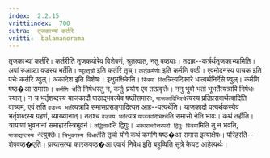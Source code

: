 ```yaml
---
index:  2.2.15
vrittiindex:  700
sutra:  तृजकाभ्यां कर्तरि
vritti:  balamanorama 
---
```


तृजकाभ्यां कर्तरि। कर्तरीति तृजकयोरेव विशेषणं, श्रुतत्वात्, नतु षष्ठ्याः। तदाह--कर्त्रर्थतृजकाभ्यामिति। अपां रुआष्टा वज्रस्य भर्तेति। `ण्वुल्तृचौ` इति कर्तरि तृच्। `कर्तृकर्मणोः` इति कर्मणि षष्ठी। एवमोदनस्य पाचक इति पचेः कर्तरि ण्वुल्। अकादेश इति विशेषः। इक्षुभक्षिकेति। `स्त्रियां क्ति`न्नित्यदिकारे धात्वर्थनिर्देसे ण्वुल्। कर्मणि षष्ठ�आ समासः। `कर्मणि चे`ति निषेधस्तु न, कर्तुः प्रयोग एव तत्प्रवृत्तेः। ननु भुवो भर्ता भूभर्तेत्यत्रापि निषेधः स्यात्। न च भर्तृशब्दस्य याजकादौ पाठाद्भवत्येव षष्ठीसमासः, `याजकादिभिश्चे`त्यस्य प्रतिप्रसवार्थत्वादिति वाच्यम्, एवं तति `वज्रस्य भर्ते`त्यत्रापि समासप्रसङ्गादित्यत आह--पत्यर्थेति। याजकादौ पत्यर्थकस्यैव भर्तृशब्दस्य ग्रहणं, व्याख्यानात्। ततश्च `वज्रस्य भर्ते`त्यत्र `याजकादिभिश्चे`ति समासो नेति भावः। कथं तर्हीति। त्रायाणां भुवनानां समाहारस्त्रिभुवनं। `तद्धितार्थे`ति द्विगुः। `अकारान्तोत्तरपदो द्विगुः स्त्रिया`मिति तु न भवति, `पात्राद्यन्तस्य ने`त्युक्तेः। `त्रिभुवनस्य विधाते`ति तृचो योगे कथं कर्मणि षष्ठ�आ समास इत्याक्षेपः। परिहरति--शेषषष्ठ�एति। प्रत्यासत्या कारकषष्ठ�आ एवायं निषेध इति बहुष्विति सूत्रे कैयट आहेत्यर्थः। 

